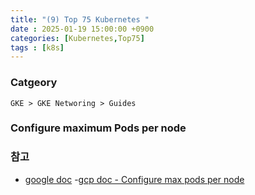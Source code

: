 ```yaml
---
title: "(9) Top 75 Kubernetes "
date : 2025-01-19 15:00:00 +0900
categories: [Kubernetes,Top75]
tags : [k8s]
---
```


### Catgeory
`GKE > GKE Networing > Guides`

### Configure maximum Pods per node

### 참고
- [google doc](https://cloud.google.com/kubernetes-engine/docs/concepts/alias-ips?hl=ko)
-[gcp doc - Configure max pods per node](https://cloud.google.com/kubernetes-engine/docs/how-to/flexible-pod-cidr)
